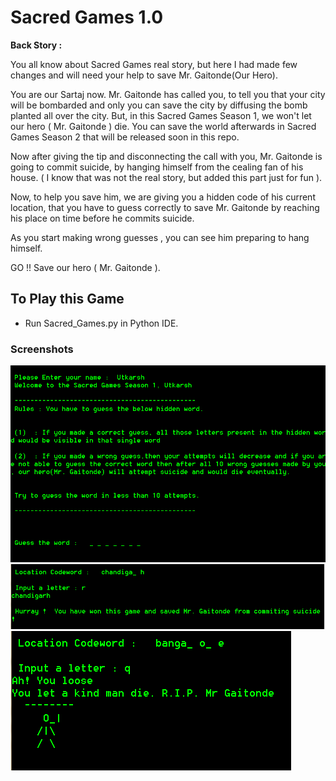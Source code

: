 # Sacred Games 1.0

**Back Story :**

You all know about Sacred Games real story, but here I had made few changes and will need your help to save Mr. Gaitonde(Our Hero).

You are our Sartaj now. Mr. Gaitonde has called you, to tell you that your city will be bombarded and only you can save the city by diffusing the bomb planted all over the city. But, in this Sacred Games Season 1, we won't let our hero ( Mr. Gaitonde ) die. You can save the world afterwards in Sacred Games Season 2 that will be released soon in this repo.

Now after giving the tip and disconnecting the call with you, Mr. Gaitonde is going to commit suicide, by hanging himself from the cealing fan of his house. ( I know that was not the real story, but added this part just for fun ).

Now, to help you save him, we are giving you a hidden code of his current location, that you have to guess correctly to save Mr. Gaitonde by reaching his place on time before he commits suicide. 

As you start making wrong guesses , you can see him preparing to hang himself. 

GO !! Save our hero ( Mr. Gaitonde ).  

## To Play this Game
- Run Sacred_Games.py in Python IDE.

### Screenshots

<img src="https://github.com/utkarsh-yadav1231/Mini-Projects/blob/master/Sacred%20Games/Screenshots/SS1.PNG" alt="SS 1"/>

<img src="https://github.com/utkarsh-yadav1231/Mini-Projects/blob/master/Sacred%20Games/Screenshots/SS2.PNG" alt="SS 2"/>

<img src="https://github.com/utkarsh-yadav1231/Mini-Projects/blob/master/Sacred%20Games/Screenshots/SS3.PNG" alt="SS 3"/>
